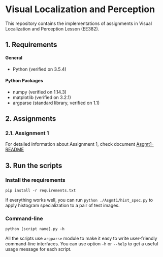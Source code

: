 ﻿# Visual Localization and Perception
 
 This repository contains the implementations of assignments in Visual Localization and Perception Lesson (EE382).

## 1. Requirements
#### General
- Python (verified on 3.5.4)

#### Python Packages
- numpy (verified on 1.14.3)
- matplotlib (verified on 3.2.1)
- argparse (standard library, verified on 1.1)

## 2. Assignments
### 2.1. Assignment 1

For detailed information about Assignment 1, check document [Asgmt1-README](./Asgmt1/README.md)

## 3. Run the scripts

### Install the requirements

```
pip install -r requirements.txt
```

If everything works well, you can run `python ./Asgmt1/hist_spec.py` to apply histogram specialization to a pair of test images.

### Command-line

```
python [script name].py -h
```

All the scripts use `argparse` module to make it easy to write user-friendly command-line interfaces. You can use option `-h` or `--help` to get a useful usage message for each script.
